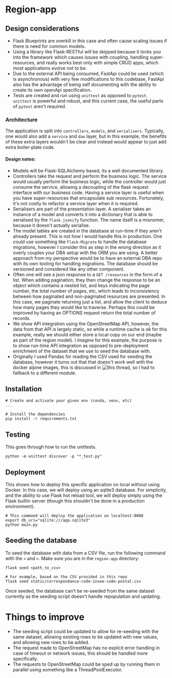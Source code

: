 # Region-app

## Design considerations
- Flask Blueprints are overkill in this case and often cause scaling issues if there is need for common models.
- Using a library like Flask-RESTful will be skipped because it locks you into the framework which causes issues with coupling, handling super-resources, and really works best only with simple CRUD apps, which most applications evolve not to be.
- Due to the external API being consumed, FastApi could be used (which is asynchronous) with very few modifications to this codebase, FastApi also has the advantage of being self documenting with the ability to create its own openApi specification.
- Tests are created and run using `unittest` as opposed to `pytest`. `unittest` is powerful and robust, and this current case, the useful parts of `pytest` aren't required.

### Architecture
The application is split into `controllers`, `models`, and `serialisers`. Typically, one would also add a `service` and `dao` layer, but in this example, the benefits of these extra layers wouldn't be clear and instead would appear to just add extra boiler-plate code.

#### Design notes:
- Models will be Flask-SQLAlchemy based, its a well documented library.
- Controllers take the request and perform the business logic. The service would usually perform the business logic, while the controller would just consume the service, allowing a decoupling of the flask request interface with our business code. Having a service layer is useful when you have super-resources that encapsulate sub resources. Fortunately, it's not costly to refactor a service layer when it is required.
- Serialisers are part of the presentation layer. A serialiser takes an instance of a model and converts it into a dictionary that is able to serialised by the `flask.jsonify` function. The name itself is a misnomer, because it doesn't actually serialise.
- The model tables are created in the database at run-time if they aren't already present. This is not how I would handle this in production. One could use something like `Flask-Migrate` to handle the database migrations, however I consider this as step in the wrong direction as it overly couples your DBA setup with the ORM you are using. A better approach from my perspective would be to have an external DBA repo with its own tooling for handling migrations. The database should be versioned and considered like any other component.
- Often one will see a json response to a `GET /resources` in the form of a list. When adding pagination, they then change the response to be an object which contains a nested list, and keys indicating the page number, the total number of pages, etc, which leads to inconsistency between how paginated and non-paginated resources are presented. In this case, we paginate returning just a list, and allow the client to deduce how many pages they would like to traverse. Perhaps this could be improved by having an OPTIONS request return the total number of records.
- We show API integration using the OpenStreetMap API, however, the data from that API is largely static, so while a runtime cache is ok for this example, really we should either store a local copy on our end (maybe as part of the region model). I imagine for this example, the purpose is to show run-time API integration as opposed to pre-deployment enrichment of the dataset that we use to seed the database with.
- Originally I used Pandas for reading the CSV used for seeding the database, however it turns out that that doesn't work well with the docker alpine images, this is discussed in ![this thread](https://stackoverflow.com/questions/49037742/why-does-it-take-ages-to-install-pandas-on-alpine-linux), so I had to fallback to a different module.

## Installation
```
# Create and activate your given env (conda, venv, etc)
...

# Install the dependencies
pip install -r requirements.txt
```

## Testing
This goes through how to run the unittests.
```
python -m unittest discover -p "*_test.py"
```

## Deployment
This shows how to deploy this specific application on local without using Docker. In this case, we will deploy using an sqlite3 database. For simplicity, and the ability to use Flask hot reload tool, we will deploy simply using the Flask builtin server (though this shouldn't be done in a production environment).
```
# This command will deploy the application on localhost:8080
export db_uri="sqlite:///app.sqlite3"
python main.py
```

## Seeding the database
To seed the database with data from a CSV file, run the following command with the `<` and `>`.
Make sure you are in the `region-app` directory:
```
flask seed <path_to_csv>

# For example, based on the CSV provided in this repo
flask seed static/correspondance-code-insee-code-postal.csv
```
Once seeded, the database can't be re-seeded from the same dataset currently as the seeding script doesn't handle repopulation and updating.

# Things to improve
- The seeding script could be updated to allow for re-seeding with the same dataset, allowing existing rows to be updated with new values, and allowing new rows to be added.
- The request made to OpenStreetMap has no explicit error handling in case of timeout or network issues, this should be handled more specifically.
- The requests to OpenStreetMap could be sped up by running them in parallel using something like a ThreadPoolExecutor.
